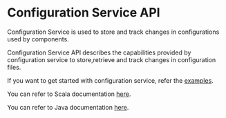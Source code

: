 Configuration Service API
=========================

Configuration Service is used to store and track changes in configurations used by components.

Configuration Service API describes the capabilities provided by configuration service to store,retrieve and track changes 
in configuration files.

If you want to get started with configuration service, refer the [examples](https://tmtsoftware.github.io/csw-prod/services/config.html).

You can refer to Scala documentation [here](https://tmtsoftware.github.io/csw-prod/api/scala/csw/config/api/index.html).

You can refer to Java documentation [here](https://tmtsoftware.github.io/csw-prod/api/java/?/index.html).